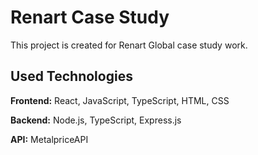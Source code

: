# Renart Case Study

This project is created for Renart Global case study work.

## Used Technologies

**Frontend:** React, JavaScript, TypeScript, HTML, CSS

**Backend:** Node.js, TypeScript, Express.js

**API:** MetalpriceAPI